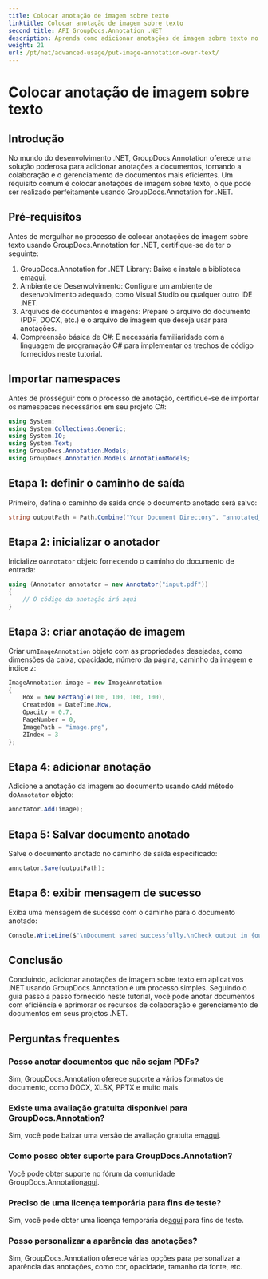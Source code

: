 ```yaml
---
title: Colocar anotação de imagem sobre texto
linktitle: Colocar anotação de imagem sobre texto
second_title: API GroupDocs.Annotation .NET
description: Aprenda como adicionar anotações de imagem sobre texto no .NET usando GroupDocs.Annotation para gerenciamento e colaboração eficientes de documentos.
weight: 21
url: /pt/net/advanced-usage/put-image-annotation-over-text/
---
```


# Colocar anotação de imagem sobre texto

## Introdução
No mundo do desenvolvimento .NET, GroupDocs.Annotation oferece uma solução poderosa para adicionar anotações a documentos, tornando a colaboração e o gerenciamento de documentos mais eficientes. Um requisito comum é colocar anotações de imagem sobre texto, o que pode ser realizado perfeitamente usando GroupDocs.Annotation for .NET.
## Pré-requisitos
Antes de mergulhar no processo de colocar anotações de imagem sobre texto usando GroupDocs.Annotation for .NET, certifique-se de ter o seguinte:
1.  GroupDocs.Annotation for .NET Library: Baixe e instale a biblioteca em[aqui](https://releases.groupdocs.com/annotation/net/).
2. Ambiente de Desenvolvimento: Configure um ambiente de desenvolvimento adequado, como Visual Studio ou qualquer outro IDE .NET.
3. Arquivos de documentos e imagens: Prepare o arquivo do documento (PDF, DOCX, etc.) e o arquivo de imagem que deseja usar para anotações.
4. Compreensão básica de C#: É necessária familiaridade com a linguagem de programação C# para implementar os trechos de código fornecidos neste tutorial.

## Importar namespaces
Antes de prosseguir com o processo de anotação, certifique-se de importar os namespaces necessários em seu projeto C#:
```csharp
using System;
using System.Collections.Generic;
using System.IO;
using System.Text;
using GroupDocs.Annotation.Models;
using GroupDocs.Annotation.Models.AnnotationModels;
```
## Etapa 1: definir o caminho de saída
Primeiro, defina o caminho de saída onde o documento anotado será salvo:
```csharp
string outputPath = Path.Combine("Your Document Directory", "annotated_document.pdf");
```
## Etapa 2: inicializar o anotador
 Inicialize o`Annotator` objeto fornecendo o caminho do documento de entrada:
```csharp
using (Annotator annotator = new Annotator("input.pdf"))
{
    // O código da anotação irá aqui
}
```
## Etapa 3: criar anotação de imagem
 Criar um`ImageAnnotation` objeto com as propriedades desejadas, como dimensões da caixa, opacidade, número da página, caminho da imagem e índice z:
```csharp
ImageAnnotation image = new ImageAnnotation
{
    Box = new Rectangle(100, 100, 100, 100),
    CreatedOn = DateTime.Now,
    Opacity = 0.7,
    PageNumber = 0,
    ImagePath = "image.png",
    ZIndex = 3
};
```
## Etapa 4: adicionar anotação
 Adicione a anotação da imagem ao documento usando o`Add` método do`Annotator` objeto:
```csharp
annotator.Add(image);
```
## Etapa 5: Salvar documento anotado
Salve o documento anotado no caminho de saída especificado:
```csharp
annotator.Save(outputPath);
```
## Etapa 6: exibir mensagem de sucesso
Exiba uma mensagem de sucesso com o caminho para o documento anotado:
```csharp
Console.WriteLine($"\nDocument saved successfully.\nCheck output in {outputPath}.");
```

## Conclusão
Concluindo, adicionar anotações de imagem sobre texto em aplicativos .NET usando GroupDocs.Annotation é um processo simples. Seguindo o guia passo a passo fornecido neste tutorial, você pode anotar documentos com eficiência e aprimorar os recursos de colaboração e gerenciamento de documentos em seus projetos .NET.
## Perguntas frequentes
### Posso anotar documentos que não sejam PDFs?
Sim, GroupDocs.Annotation oferece suporte a vários formatos de documento, como DOCX, XLSX, PPTX e muito mais.
### Existe uma avaliação gratuita disponível para GroupDocs.Annotation?
 Sim, você pode baixar uma versão de avaliação gratuita em[aqui](https://releases.groupdocs.com/).
### Como posso obter suporte para GroupDocs.Annotation?
 Você pode obter suporte no fórum da comunidade GroupDocs.Annotation[aqui](https://forum.groupdocs.com/c/annotation/10).
### Preciso de uma licença temporária para fins de teste?
 Sim, você pode obter uma licença temporária de[aqui](https://purchase.groupdocs.com/temporary-license/) para fins de teste.
### Posso personalizar a aparência das anotações?
Sim, GroupDocs.Annotation oferece várias opções para personalizar a aparência das anotações, como cor, opacidade, tamanho da fonte, etc.